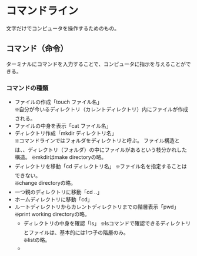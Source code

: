 # コマンドライン
文字だけでコンピュータを操作するためのもの。  
## コマンド（命令）
ターミナルにコマンドを入力することで、コンピュータに指示を与えることができる。  
### コマンドの種類
- ファイルの作成「touch ファイル名」  
  ❇️自分が今いるディレクトリ（カレントディレクトリ）内にファイルが作成される。
- ファイルの中身を表示「cat ファイル名」
- ディレクトリ作成「mkdir ディレクトリ名」  
  ❇️コマンドラインではフォルダをディレクトリと呼ぶ。 ファイル構造とは、、ディレクトリ（フォルダ）の中にファイルがあるという枝分かれした構造。 
  ❇️mkdirはmake directoryの略。
- ディレクトリを移動「cd ディレクトリ名」
  ❇️ファイル名を指定することはできない。  
  ❇️change directoryの略。
- 一つ親のディレクトリに移動「cd ..」
- ホームディレクトリに移動「cd」
- ルートディレクトリからカレントディレクトリまでの階層表示「pwd」
  ❇️print working directoryの略。  
  - ディレクトリの中身を確認「ls」
  ❇️lsコマンドで確認できるディレクトリとファイルは、基本的には1つ子の階層のみ。  
  ❇️listの略。
  - 
